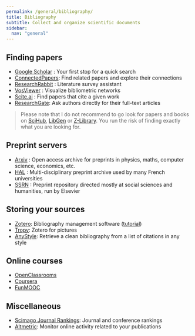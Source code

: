 ```yaml
---
permalink: /general/bibliography/
title: Bibliography
subtitle: Collect and organize scientific documents
sidebar:
  nav: "general"
---
```


## Finding papers

- [Google Scholar](https://scholar.google.com/) : Your first stop for a quick search
- [ConnectedPapers](https://www.connectedpapers.com/): Find related papers and explore their connections
- [ResearchRabbit](https://www.researchrabbit.ai/) : Literature survey assistant
- [VosViewer](https://www.vosviewer.com/) : Visualize bibliometric networks
- [Scite.ai](https://scite.ai/) : Find papers that cite a given work
- [ResearchGate](https://www.researchgate.net/): Ask authors directly for their full-text articles

> Please note that I do not recommend to go look for papers and books on [SciHub](https://en.wikipedia.org/wiki/Sci-Hub), [LibGen](https://en.wikipedia.org/wiki/Library_Genesis) or [Z-Library](https://en.wikipedia.org/wiki/Z-Library). You run the risk of finding exactly what you are looking for.

## Preprint servers

- [Arxiv](https://arxiv.org/) : Open access archive for preprints in physics, maths, computer science, economics, etc.
- [HAL](https://hal.archives-ouvertes.fr/) : Multi-disciplinary preprint archive used by many French universities
- [SSRN](https://www.ssrn.com/) : Preprint repository directed mostly at social sciences and humanities, run by Elsevier

## Storing your sources

- [Zotero](https://www.zotero.org/): Bibliography management software ([tutorial](../../tutorials/zotero))
- [Tropy](https://tropy.org/): Zotero for pictures
- [AnyStyle](https://anystyle.io/): Retrieve a clean bibliography from a list of citations in any style

## Online courses

- [OpenClassrooms](https://openclassrooms.com/en/)
- [Coursera](https://www.coursera.org/)
- [FunMOOC](https://www.fun-mooc.fr/en/)

## Miscellaneous

- [Scimago Journal Rankings](https://www.scimagojr.com/): Journal and conference rankings
- [Altmetric](https://www.altmetric.com/): Monitor online activity related to your publications
